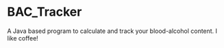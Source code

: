 # BAC_Tracker
A Java based program to calculate and track your blood-alcohol content.
I like coffee!
